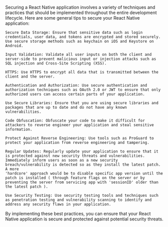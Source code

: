 Securing a React Native application involves a variety of techniques and practices that should be implemented throughout the entire development lifecycle. Here are some general tips to secure your React Native application:

    Secure Data Storage: Ensure that sensitive data such as login credentials, user data, and tokens are encrypted and stored securely. Use secure storage methods such as keychain on iOS and Keystore on Android.

    Input Validation: Validate all user inputs on both the client and server-side to prevent malicious input or injection attacks such as SQL injection and Cross-Site Scripting (XSS).

    HTTPS: Use HTTPS to encrypt all data that is transmitted between the client and the server.

    Authentication and Authorization: Use secure authentication and authorization techniques such as OAuth 2.0 or JWT to ensure that only authorized users can access certain parts of your application.

    Use Secure Libraries: Ensure that you are using secure libraries and packages that are up to date and do not have any known vulnerabilities.

    Code Obfuscation: Obfuscate your code to make it difficult for attackers to reverse engineer your application and steal sensitive information.

    Protect Against Reverse Engineering: Use tools such as ProGuard to protect your application from reverse engineering and tampering.

    Regular Updates: Regularly update your application to ensure that it is protected against new security threats and vulnerabilities.
    Immediately inform users as soon as a new security breach/vulnerability is detected so as they install the latest patch. A more
    'hardcore' approach would be to disable specific app version until the patch is installed ( through feature flags on the server or by preventing the server from servicing app with 'sessionID' older than the latest patch ).

    Use Security Testing: Use security testing tools and techniques such as penetration testing and vulnerability scanning to identify and address any security flaws in your application.

By implementing these best practices, you can ensure that your React Native application is secure and protected against potential security threats.
